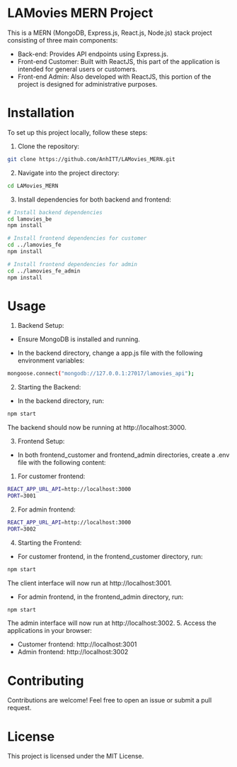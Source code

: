 # LAMovies MERN Project
This is a MERN (MongoDB, Express.js, React.js, Node.js) stack project consisting of three main components:

- Back-end: Provides API endpoints using Express.js.
- Front-end Customer: Built with ReactJS, this part of the application is intended for general users or customers.
- Front-end Admin: Also developed with ReactJS, this portion of the project is designed for administrative purposes.

# Installation
To set up this project locally, follow these steps:

1. Clone the repository:

```bash
git clone https://github.com/AnhITT/LAMovies_MERN.git
```

2. Navigate into the project directory:

```bash
cd LAMovies_MERN
```
3. Install dependencies for both backend and frontend:

```bash
# Install backend dependencies
cd lamovies_be
npm install

# Install frontend dependencies for customer
cd ../lamovies_fe
npm install

# Install frontend dependencies for admin
cd ../lamovies_fe_admin
npm install
```
# Usage
1. Backend Setup:

- Ensure MongoDB is installed and running.

- In the backend directory, change a app.js file with the following environment variables:
```bash
mongoose.connect("mongodb://127.0.0.1:27017/lamovies_api");
```
2. Starting the Backend:

- In the backend directory, run:

```bash
npm start
```
The backend should now be running at http://localhost:3000.

3. Frontend Setup:

- In both frontend_customer and frontend_admin directories, create a .env file with the following content:
1. For customer frontend:
```bash
REACT_APP_URL_API=http://localhost:3000
PORT=3001
```
2. For admin frontend:
```bash
REACT_APP_URL_API=http://localhost:3000
PORT=3002
```
4. Starting the Frontend:

- For customer frontend, in the frontend_customer directory, run:

```bash
npm start
```
The client interface will now run at http://localhost:3001.
- For admin frontend, in the frontend_admin directory, run:

```bash
npm start
```
The admin interface will now run at http://localhost:3002.
5. Access the applications in your browser:

- Customer frontend: http://localhost:3001
- Admin frontend: http://localhost:3002
# Contributing
Contributions are welcome! Feel free to open an issue or submit a pull request.

# License
This project is licensed under the MIT License.
